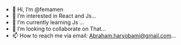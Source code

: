 - 👋 Hi, I’m @femamen
- 👀 I’m interested in React and Js...
- 🌱 I’m currently learning Js ...
- 💞️ I’m looking to collaborate on  That...
- 📫 How to reach me via email: Abraham.haryobami@gmail.com...

<!---
femamen/femamen is a Javascript Developer✨ special in angular✨ repository because its `README.md` (this file) appears on your GitHub profile.
You can click the Preview link to take a look at your changes.
--->
